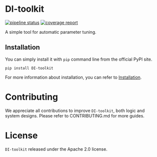 # DI-toolkit


[![pipeline status](https://gitlab.bj.sensetime.com/open-XLab/cell/di-toolkit/badges/main/pipeline.svg)](https://gitlab.bj.sensetime.com/open-XLab/cell/di-toolkit/-/commits/main)
[![coverage report](https://gitlab.bj.sensetime.com/open-XLab/cell/di-toolkit/badges/main/coverage.svg)](https://gitlab.bj.sensetime.com/open-XLab/cell/di-toolkit/-/commits/main)

A simple tool for automatic parameter tuning.


## Installation

You can simply install it with `pip` command line from the official PyPI site.

```shell
pip install DI-toolkit
```

For more information about installation, you can refer to [Installation](http://open-xlab.pages.gitlab.bj.sensetime.com/cell/di-toolkit/main/tutorials/installation/index.html).


# Contributing

We appreciate all contributions to improve `DI-toolkit`, both logic and system designs. Please refer to CONTRIBUTING.md for more guides.


# License

`DI-toolkit` released under the Apache 2.0 license.

